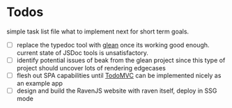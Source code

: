 # Todos

simple task list file what to implement next for short term goals.

- [ ] replace the typedoc tool with [glean](./packages/glean/README.md) once
      its working good enough. current state of JSDoc tools is unsatisfactory.
- [ ] identify potential issues of beak from the glean project since this
      type of project should uncover lots of rendering edgecases
- [ ] flesh out SPA capabilities until [TodoMVC](https://github.com/tastejs/todomvc/blob/master/app-spec.md) can be implemented nicely as an example app
- [ ] design and build the RavenJS website with raven itself, deploy in SSG mode
